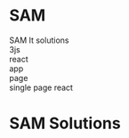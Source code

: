 # SAM
SAM It solutions<br>
3js<br>
react<br>
app<br>
page<br> single page
react
<h1>SAM Solutions</h1>
